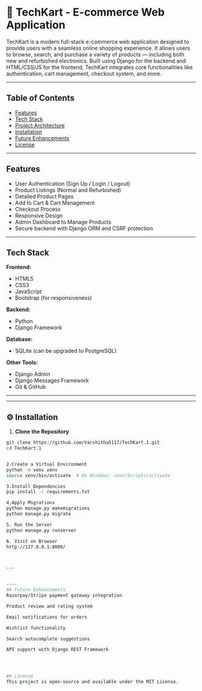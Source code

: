 # 🛒 TechKart - E-commerce Web Application

TechKart is a modern full-stack e-commerce web application designed to provide users with a seamless online shopping experience. It allows users to browse, search, and purchase a variety of products — including both new and refurbished electronics. Built using Django for the backend and HTML/CSS/JS for the frontend, TechKart integrates core functionalities like authentication, cart management, checkout system, and more.

---

## Table of Contents

- [Features](#features)
- [Tech Stack](#tech-stack)
- [Project Architecture](#project-architecture)
- [Installation](#installation)
- [Future Enhancements](#future-enhancements)
- [License](#license)

---

##  Features

- User Authentication (Sign Up / Login / Logout)
- Product Listings (Normal and Refurbished)
- Detailed Product Pages
- Add to Cart & Cart Management
- Checkout Process
- Responsive Design
- Admin Dashboard to Manage Products
- Secure backend with Django ORM and CSRF protection

---

##  Tech Stack

**Frontend:**
- HTML5
- CSS3
- JavaScript
- Bootstrap (for responsiveness)

**Backend:**
- Python
- Django Framework

**Database:**
- SQLite (can be upgraded to PostgreSQL)

**Other Tools:**
- Django Admin
- Django Messages Framework
- Git & GitHub

---


---

## ⚙️ Installation

1. **Clone the Repository**
```bash
git clone https://github.com/Varshitha5117/TechKart.1.git
cd TechKart.1


2.Create a Virtual Environment 
python -m venv venv
source venv/bin/activate  # On Windows: venv\Scripts\activate

3.Install Dependencies
pip install -r requirements.txt

4.Apply Migrations
python manage.py makemigrations
python manage.py migrate

5. Run the Server
python manage.py runserver

6. Visit on Browser
http://127.0.0.1:8000/



---


----
## Future Enhancements
Razorpay/Stripe payment gateway integration

Product review and rating system

Email notifications for orders

Wishlist functionality

Search autocomplete suggestions

API support with Django REST Framework




## License
This project is open-source and available under the MIT License.


